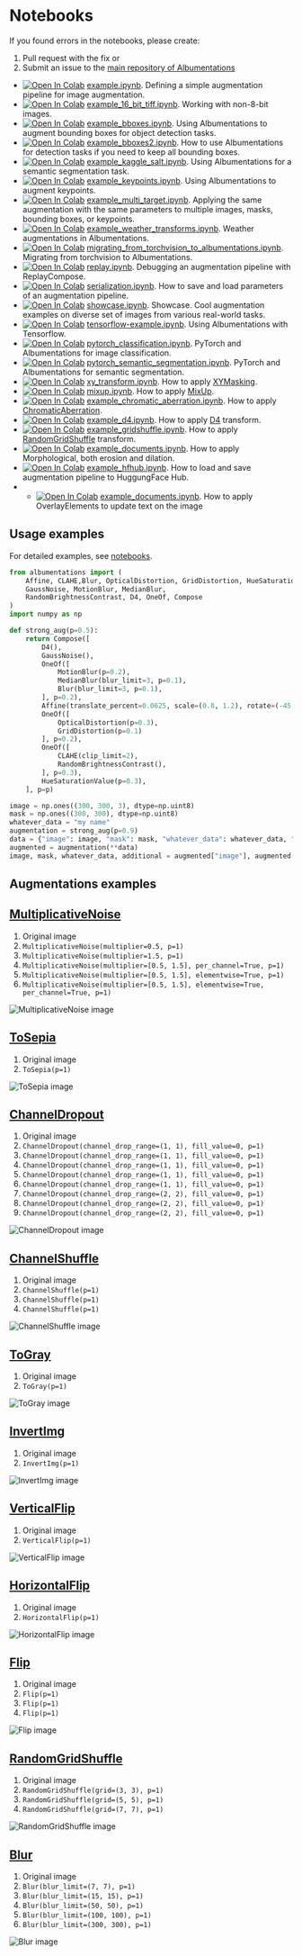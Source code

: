 # Notebooks

If you found errors in the notebooks, please create:

1. Pull request with the fix
or
2. Submit an issue to the [main repository of Albumentations](https://github.com/albumentations-team/albumentations/issues)

- [![Open In Colab](https://colab.research.google.com/assets/colab-badge.svg)](https://colab.research.google.com/github/albumentations-team/albumentations_examples/blob/main/notebooks/example.ipynb) [example.ipynb](notebooks/example.ipynb). Defining a simple augmentation pipeline for image augmentation.
- [![Open In Colab](https://colab.research.google.com/assets/colab-badge.svg)](https://colab.research.google.com/github/albumentations-team/albumentations_examples/blob/main/notebooks/example_16_bit_tiff.ipynb) [example_16_bit_tiff.ipynb](notebooks/example_16_bit_tiff.ipynb). Working with non-8-bit images.
- [![Open In Colab](https://colab.research.google.com/assets/colab-badge.svg)](https://colab.research.google.com/github/albumentations-team/albumentations_examples/blob/main/notebooks/example_bboxes.ipynb) [example_bboxes.ipynb](notebooks/example_bboxes.ipynb). Using Albumentations to augment bounding boxes for object detection tasks.
- [![Open In Colab](https://colab.research.google.com/assets/colab-badge.svg)](https://colab.research.google.com/github/albumentations-team/albumentations_examples/blob/main/notebooks/example_bboxes2.ipynb) [example_bboxes2.ipynb](notebooks/example_bboxes2.ipynb). How to use Albumentations for detection tasks if you need to keep all bounding boxes.
- [![Open In Colab](https://colab.research.google.com/assets/colab-badge.svg)](https://colab.research.google.com/github/albumentations-team/albumentations_examples/blob/main/notebooks/example_kaggle_salt.ipynb) [example_kaggle_salt.ipynb](notebooks/example_kaggle_salt.ipynb). Using Albumentations for a semantic segmentation task.
- [![Open In Colab](https://colab.research.google.com/assets/colab-badge.svg)](https://colab.research.google.com/github/albumentations-team/albumentations_examples/blob/main/notebooks/example_keypoints.ipynb) [example_keypoints.ipynb](notebooks/example_keypoints.ipynb). Using Albumentations to augment keypoints.
- [![Open In Colab](https://colab.research.google.com/assets/colab-badge.svg)](https://colab.research.google.com/github/albumentations-team/albumentations_examples/blob/main/notebooks/example_multi_target.ipynb) [example_multi_target.ipynb](notebooks/example_multi_target.ipynb). Applying the same augmentation with the same parameters to multiple images, masks, bounding boxes, or keypoints.
- [![Open In Colab](https://colab.research.google.com/assets/colab-badge.svg)](https://colab.research.google.com/github/albumentations-team/albumentations_examples/blob/main/notebooks/example_weather_transforms.ipynb) [example_weather_transforms.ipynb](notebooks/example_weather_transforms.ipynb). Weather augmentations in Albumentations.
- [![Open In Colab](https://colab.research.google.com/assets/colab-badge.svg)](https://colab.research.google.com/github/albumentations-team/albumentations_examples/blob/main/notebooks/migrating_from_torchvision_to_albumentations.ipynb) [migrating_from_torchvision_to_albumentations.ipynb](notebooks/migrating_from_torchvision_to_albumentations.ipynb). Migrating from torchvision to Albumentations.
- [![Open In Colab](https://colab.research.google.com/assets/colab-badge.svg)](https://colab.research.google.com/github/albumentations-team/albumentations_examples/blob/main/notebooks/replay.ipynb) [replay.ipynb](notebooks/replay.ipynb). Debugging an augmentation pipeline with ReplayCompose.
- [![Open In Colab](https://colab.research.google.com/assets/colab-badge.svg)](https://colab.research.google.com/github/albumentations-team/albumentations_examples/blob/main/notebooks/serialization.ipynb) [serialization.ipynb](notebooks/serialization.ipynb). How to save and load parameters of an augmentation pipeline.
- [![Open In Colab](https://colab.research.google.com/assets/colab-badge.svg)](https://colab.research.google.com/github/albumentations-team/albumentations_examples/blob/main/notebooks/showcase.ipynb) [showcase.ipynb](notebooks/showcase.ipynb). Showcase. Cool augmentation examples on diverse set of images from various real-world tasks.
- [![Open In Colab](https://colab.research.google.com/assets/colab-badge.svg)](https://colab.research.google.com/github/albumentations-team/albumentations_examples/blob/main/notebooks/tensorflow-example.ipynb) [tensorflow-example.ipynb](notebooks/tensorflow-example.ipynb). Using Albumentations with Tensorflow.
- [![Open In Colab](https://colab.research.google.com/assets/colab-badge.svg)](https://colab.research.google.com/github/albumentations-team/albumentations_examples/blob/main/notebooks/pytorch_classification.ipynb) [pytorch_classification.ipynb](notebooks/pytorch_classification.ipynb). PyTorch and Albumentations for image classification.
- [![Open In Colab](https://colab.research.google.com/assets/colab-badge.svg)](https://colab.research.google.com/github/albumentations-team/albumentations_examples/blob/main/notebooks/pytorch_semantic_segmentation.ipynb) [pytorch_semantic_segmentation.ipynb](notebooks/pytorch_semantic_segmentation.ipynb). PyTorch and Albumentations for semantic segmentation.
- [![Open In Colab](https://colab.research.google.com/assets/colab-badge.svg)](https://colab.research.google.com/github/albumentations-team/albumentations_examples/blob/main/notebooks/example_xymasking.ipynb) [xy_transform.ipynb](notebooks/example_xymasking.ipynb). How to apply [XYMasking](https://albumentations.ai/docs/api_reference/augmentations/dropout/xy_masking/#xymasking-augmentation-augmentationsdropoutxy_masking).
- [![Open In Colab](https://colab.research.google.com/assets/colab-badge.svg)](https://colab.research.google.com/github/albumentations-team/albumentations_examples/blob/main/notebooks/example_mixup.ipynb) [mixup.ipynb](notebooks/example_mixup.ipynb). How to apply [MixUp](https://albumentations.ai/docs/api_reference/augmentations/mixing).
- [![Open In Colab](https://colab.research.google.com/assets/colab-badge.svg)](https://colab.research.google.com/github/albumentations-team/albumentations_examples/blob/main/notebooks/example_chromatic_aberration.ipynb) [example_chromatic_aberration.ipynb](notebooks/example_chromatic_aberration.ipynb). How to apply [ChromaticAberration](https://albumentations.ai/docs/api_reference/full_reference/?h=chroma#albumentations.augmentations.transforms.ChromaticAberration).
- [![Open In Colab](https://colab.research.google.com/assets/colab-badge.svg)](https://colab.research.google.com/github/albumentations-team/albumentations_examples/blob/main/notebooks/example_d4.ipynb) [example_d4.ipynb](notebooks/example_d4.ipynb). How to apply [D4](https://albumentations.ai/docs/api_reference/full_reference/?h=d4#albumentations.augmentations.geometric.transforms.D4) transform.
- [![Open In Colab](https://colab.research.google.com/assets/colab-badge.svg)](https://colab.research.google.com/github/albumentations-team/albumentations_examples/blob/main/notebooks/example_gridshuffle.ipynb) [example_gridshuffle.ipynb](notebooks/example_gridshuffle.ipynb). How to apply [RandomGridShuffle](https://albumentations.ai/docs/api_reference/full_reference/?h=randomgrid#albumentations.augmentations.transforms.RandomGridShuffle) transform.
- [![Open In Colab](https://colab.research.google.com/assets/colab-badge.svg)](https://colab.research.google.com/github/albumentations-team/albumentations_examples/blob/main/notebooks/example_documents.ipynb) [example_documents.ipynb](notebooks/example_documents.ipynb). How to apply Morphological, both erosion and dilation.
- [![Open In Colab](https://colab.research.google.com/assets/colab-badge.svg)](https://colab.research.google.com/github/albumentations-team/albumentations_examples/blob/main/notebooks/example_hfhub.ipynb) [example_hfhub.ipynb](notebooks/example_hfhub.ipynb). How to load and save augmentation pipeline to HuggungFace Hub.
- - [![Open In Colab](https://colab.research.google.com/assets/colab-badge.svg)](https://colab.research.google.com/github/albumentations-team/albumentations_examples/blob/main/notebooks/example_OverlayElements.ipynb) [example_documents.ipynb](notebooks/example_OverlayElements.ipynb). How to apply OverlayElements to update text on the image


## Usage examples

For detailed examples, see [notebooks](https://github.com/albumentations-team/albumentations_examples/tree/main/notebooks).

```python
from albumentations import (
    Affine, CLAHE,Blur, OpticalDistortion, GridDistortion, HueSaturationValue,
    GaussNoise, MotionBlur, MedianBlur,
    RandomBrightnessContrast, D4, OneOf, Compose
)
import numpy as np

def strong_aug(p=0.5):
    return Compose([
        D4(),
        GaussNoise(),
        OneOf([
            MotionBlur(p=0.2),
            MedianBlur(blur_limit=3, p=0.1),
            Blur(blur_limit=3, p=0.1),
        ], p=0.2),
        Affine(translate_percent=0.0625, scale=(0.8, 1.2), rotate=(-45, 45), p=0.2),
        OneOf([
            OpticalDistortion(p=0.3),
            GridDistortion(p=0.1)
        ], p=0.2),
        OneOf([
            CLAHE(clip_limit=2),
            RandomBrightnessContrast(),
        ], p=0.3),
        HueSaturationValue(p=0.3),
    ], p=p)

image = np.ones((300, 300, 3), dtype=np.uint8)
mask = np.ones((300, 300), dtype=np.uint8)
whatever_data = "my name"
augmentation = strong_aug(p=0.9)
data = {"image": image, "mask": mask, "whatever_data": whatever_data, "additional": "hello"}
augmented = augmentation(**data)
image, mask, whatever_data, additional = augmented["image"], augmented["mask"], augmented["whatever_data"], augmented["additional"]
```

## Augmentations examples

[MultiplicativeNoise]([MultiplicativeNoise](https://albumentations.ai/docs/api_reference/full_reference/?h=multiplicativenoise#albumentations.augmentations.transforms.MultiplicativeNoise))
-------------------

1. Original image
2. `MultiplicativeNoise(multiplier=0.5, p=1)`
3. `MultiplicativeNoise(multiplier=1.5, p=1)`
4. `MultiplicativeNoise(multiplier=[0.5, 1.5], per_channel=True, p=1)`
5. `MultiplicativeNoise(multiplier=[0.5, 1.5], elementwise=True, p=1)`
6. `MultiplicativeNoise(multiplier=[0.5, 1.5], elementwise=True, per_channel=True, p=1)`

![MultiplicativeNoise image](images/augs_examples/MultiplicativeNoise.jpg)

[ToSepia]([ToSepia](https://albumentations.ai/docs/api_reference/full_reference/?h=tosepia#albumentations.augmentations.transforms.ToSepia))
-------

1. Original image
2. `ToSepia(p=1)`

![ToSepia image](images/augs_examples/ToSepia.jpg)

[ChannelDropout]([ChannelDropout](https://albumentations.ai/docs/api_reference/augmentations/dropout/channel_dropout/?h=channeld#channeldropout-augmentation-augmentationsdropoutchannel_dropout))
--------------

1. Original image
2. `ChannelDropout(channel_drop_range=(1, 1), fill_value=0, p=1)`
3. `ChannelDropout(channel_drop_range=(1, 1), fill_value=0, p=1)`
4. `ChannelDropout(channel_drop_range=(1, 1), fill_value=0, p=1)`
5. `ChannelDropout(channel_drop_range=(1, 1), fill_value=0, p=1)`
6. `ChannelDropout(channel_drop_range=(1, 1), fill_value=0, p=1)`
7. `ChannelDropout(channel_drop_range=(2, 2), fill_value=0, p=1)`
8. `ChannelDropout(channel_drop_range=(2, 2), fill_value=0, p=1)`
9. `ChannelDropout(channel_drop_range=(2, 2), fill_value=0, p=1)`

![ChannelDropout image](images/augs_examples/ChannelDropout.jpg)

[ChannelShuffle]([ChannelShuffle](https://albumentations.ai/docs/api_reference/full_reference/?h=channelshu#albumentations.augmentations.transforms.ChannelShuffle))
--------------

1. Original image
2. `ChannelShuffle(p=1)`
3. `ChannelShuffle(p=1)`
4. `ChannelShuffle(p=1)`

![ChannelShuffle image](images/augs_examples/ChannelShuffle.jpg)

[ToGray]([ToGray](https://albumentations.ai/docs/api_reference/full_reference/?h=togray#albumentations.augmentations.transforms.ToGray))
------

1. Original image
2. `ToGray(p=1)`

![ToGray image](images/augs_examples/ToGray.jpg)

[InvertImg]([InvertImg](https://albumentations.readthedocs.io/en/latest/api/augmentations.html#albumentations.augmentations.transforms.InvertImg))
---------

1. Original image
2. `InvertImg(p=1)`

![InvertImg image](images/augs_examples/InvertImg.jpg)


[VerticalFlip]([VerticalFlip](https://albumentations.ai/docs/api_reference/full_reference/?h=vertical#albumentations.augmentations.geometric.transforms.VerticalFlip))
------------

1. Original image
2. `VerticalFlip(p=1)`

![VerticalFlip image](images/augs_examples/VerticalFlip.jpg)

[HorizontalFlip]([HorizontalFlip](https://albumentations.ai/docs/api_reference/full_reference/?h=vertical#albumentations.augmentations.geometric.transforms.HorizontalFlip))
--------------

1. Original image
2. `HorizontalFlip(p=1)`

![HorizontalFlip image](images/augs_examples/HorizontalFlip.jpg)

[Flip]([Flip](https://albumentations.ai/docs/api_reference/full_reference/?h=flip#albumentations.augmentations.geometric.transforms.Flip))
----

1. Original image
2. `Flip(p=1)`
3. `Flip(p=1)`
4. `Flip(p=1)`

![Flip image](images/augs_examples/Flip.jpg)

[RandomGridShuffle]([RandomGridShuffle](https://albumentations.ai/docs/api_reference/full_reference/?h=randomgridshuffle#albumentations.augmentations.transforms.RandomGridShuffle))
-----------------

1. Original image
2. `RandomGridShuffle(grid=(3, 3), p=1)`
3. `RandomGridShuffle(grid=(5, 5), p=1)`
4. `RandomGridShuffle(grid=(7, 7), p=1)`

![RandomGridShuffle image](images/augs_examples/RandomGridShuffle.jpg)

[Blur]([Blur](https://albumentations.ai/docs/api_reference/augmentations/blur/transforms/?h=blur#albumentations.augmentations.blur.transforms.Blur))
----

1. Original image
2. `Blur(blur_limit=(7, 7), p=1)`
3. `Blur(blur_limit=(15, 15), p=1)`
4. `Blur(blur_limit=(50, 50), p=1)`
5. `Blur(blur_limit=(100, 100), p=1)`
6. `Blur(blur_limit=(300, 300), p=1)`

![Blur image](images/augs_examples/Blur.jpg)
